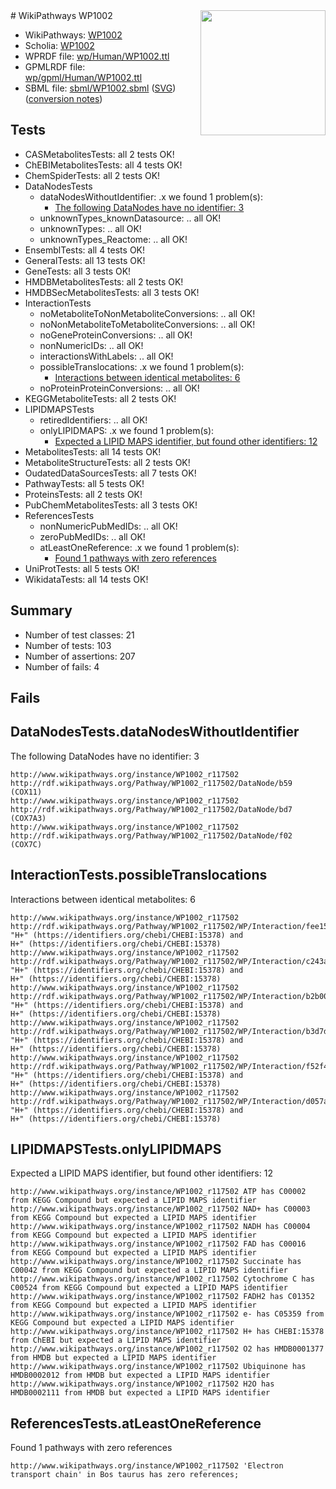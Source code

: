 <img style="float: right; width: 200px" src="../logo.png" />
# WikiPathways WP1002

* WikiPathways: [WP1002](https://identifiers.org/wikipathways:WP1002)
* Scholia: [WP1002](https://scholia.toolforge.org/wikipathways/WP1002)
* WPRDF file: [wp/Human/WP1002.ttl](../wp/Human/WP1002.ttl)
* GPMLRDF file: [wp/gpml/Human/WP1002.ttl](../wp/gpml/Human/WP1002.ttl)
* SBML file: [sbml/WP1002.sbml](../sbml/WP1002.sbml) ([SVG](../sbml/WP1002.svg)) ([conversion notes](../sbml/WP1002.txt))

## Tests
* CASMetabolitesTests: all 2 tests OK!
* ChEBIMetabolitesTests: all 4 tests OK!
* ChemSpiderTests: all 2 tests OK!
* DataNodesTests
    * dataNodesWithoutIdentifier: .x we found 1 problem(s):
        * [The following DataNodes have no identifier: 3](#d2d32fa2)
    * unknownTypes_knownDatasource: .. all OK!
    * unknownTypes: .. all OK!
    * unknownTypes_Reactome: .. all OK!
* EnsemblTests: all 4 tests OK!
* GeneralTests: all 13 tests OK!
* GeneTests: all 3 tests OK!
* HMDBMetabolitesTests: all 2 tests OK!
* HMDBSecMetabolitesTests: all 3 tests OK!
* InteractionTests
    * noMetaboliteToNonMetaboliteConversions: .. all OK!
    * noNonMetaboliteToMetaboliteConversions: .. all OK!
    * noGeneProteinConversions: .. all OK!
    * nonNumericIDs: .. all OK!
    * interactionsWithLabels: .. all OK!
    * possibleTranslocations: .x we found 1 problem(s):
        * [Interactions between identical metabolites: 6](#d59038c9)
    * noProteinProteinConversions: .. all OK!
* KEGGMetaboliteTests: all 2 tests OK!
* LIPIDMAPSTests
    * retiredIdentifiers: .. all OK!
    * onlyLIPIDMAPS: .x we found 1 problem(s):
        * [Expected a LIPID MAPS identifier, but found other identifiers: 12](#d0bfb67a)
* MetabolitesTests: all 14 tests OK!
* MetaboliteStructureTests: all 2 tests OK!
* OudatedDataSourcesTests: all 7 tests OK!
* PathwayTests: all 5 tests OK!
* ProteinsTests: all 2 tests OK!
* PubChemMetabolitesTests: all 3 tests OK!
* ReferencesTests
    * nonNumericPubMedIDs: .. all OK!
    * zeroPubMedIDs: .. all OK!
    * atLeastOneReference: .x we found 1 problem(s):
        * [Found 1 pathways with zero references](#35eb778e)
* UniProtTests: all 5 tests OK!
* WikidataTests: all 14 tests OK!


## Summary

* Number of test classes: 21
* Number of tests: 103
* Number of assertions: 207
* Number of fails: 4

## Fails

<a name="d2d32fa2" />

## DataNodesTests.dataNodesWithoutIdentifier

The following DataNodes have no identifier: 3
```
http://www.wikipathways.org/instance/WP1002_r117502 http://rdf.wikipathways.org/Pathway/WP1002_r117502/DataNode/b59 (COX11)
http://www.wikipathways.org/instance/WP1002_r117502 http://rdf.wikipathways.org/Pathway/WP1002_r117502/DataNode/bd7 (COX7A3)
http://www.wikipathways.org/instance/WP1002_r117502 http://rdf.wikipathways.org/Pathway/WP1002_r117502/DataNode/f02 (COX7C)
```

<a name="d59038c9" />

## InteractionTests.possibleTranslocations

Interactions between identical metabolites: 6
```
http://www.wikipathways.org/instance/WP1002_r117502 http://rdf.wikipathways.org/Pathway/WP1002_r117502/WP/Interaction/fee15 "H+" (https://identifiers.org/chebi/CHEBI:15378) and 
H+" (https://identifiers.org/chebi/CHEBI:15378)
http://www.wikipathways.org/instance/WP1002_r117502 http://rdf.wikipathways.org/Pathway/WP1002_r117502/WP/Interaction/c243a "H+" (https://identifiers.org/chebi/CHEBI:15378) and 
H+" (https://identifiers.org/chebi/CHEBI:15378)
http://www.wikipathways.org/instance/WP1002_r117502 http://rdf.wikipathways.org/Pathway/WP1002_r117502/WP/Interaction/b2b00 "H+" (https://identifiers.org/chebi/CHEBI:15378) and 
H+" (https://identifiers.org/chebi/CHEBI:15378)
http://www.wikipathways.org/instance/WP1002_r117502 http://rdf.wikipathways.org/Pathway/WP1002_r117502/WP/Interaction/b3d7d "H+" (https://identifiers.org/chebi/CHEBI:15378) and 
H+" (https://identifiers.org/chebi/CHEBI:15378)
http://www.wikipathways.org/instance/WP1002_r117502 http://rdf.wikipathways.org/Pathway/WP1002_r117502/WP/Interaction/f52f4 "H+" (https://identifiers.org/chebi/CHEBI:15378) and 
H+" (https://identifiers.org/chebi/CHEBI:15378)
http://www.wikipathways.org/instance/WP1002_r117502 http://rdf.wikipathways.org/Pathway/WP1002_r117502/WP/Interaction/d057a "H+" (https://identifiers.org/chebi/CHEBI:15378) and 
H+" (https://identifiers.org/chebi/CHEBI:15378)
```

<a name="d0bfb67a" />

## LIPIDMAPSTests.onlyLIPIDMAPS

Expected a LIPID MAPS identifier, but found other identifiers: 12
```
http://www.wikipathways.org/instance/WP1002_r117502 ATP has C00002 from KEGG Compound but expected a LIPID MAPS identifier
http://www.wikipathways.org/instance/WP1002_r117502 NAD+ has C00003 from KEGG Compound but expected a LIPID MAPS identifier
http://www.wikipathways.org/instance/WP1002_r117502 NADH has C00004 from KEGG Compound but expected a LIPID MAPS identifier
http://www.wikipathways.org/instance/WP1002_r117502 FAD has C00016 from KEGG Compound but expected a LIPID MAPS identifier
http://www.wikipathways.org/instance/WP1002_r117502 Succinate has C00042 from KEGG Compound but expected a LIPID MAPS identifier
http://www.wikipathways.org/instance/WP1002_r117502 Cytochrome C has C00524 from KEGG Compound but expected a LIPID MAPS identifier
http://www.wikipathways.org/instance/WP1002_r117502 FADH2 has C01352 from KEGG Compound but expected a LIPID MAPS identifier
http://www.wikipathways.org/instance/WP1002_r117502 e- has C05359 from KEGG Compound but expected a LIPID MAPS identifier
http://www.wikipathways.org/instance/WP1002_r117502 H+ has CHEBI:15378 from ChEBI but expected a LIPID MAPS identifier
http://www.wikipathways.org/instance/WP1002_r117502 O2 has HMDB0001377 from HMDB but expected a LIPID MAPS identifier
http://www.wikipathways.org/instance/WP1002_r117502 Ubiquinone has HMDB0002012 from HMDB but expected a LIPID MAPS identifier
http://www.wikipathways.org/instance/WP1002_r117502 H2O has HMDB0002111 from HMDB but expected a LIPID MAPS identifier
```

<a name="35eb778e" />

## ReferencesTests.atLeastOneReference

Found 1 pathways with zero references
```
http://www.wikipathways.org/instance/WP1002_r117502 'Electron transport chain' in Bos taurus has zero references; 
```

